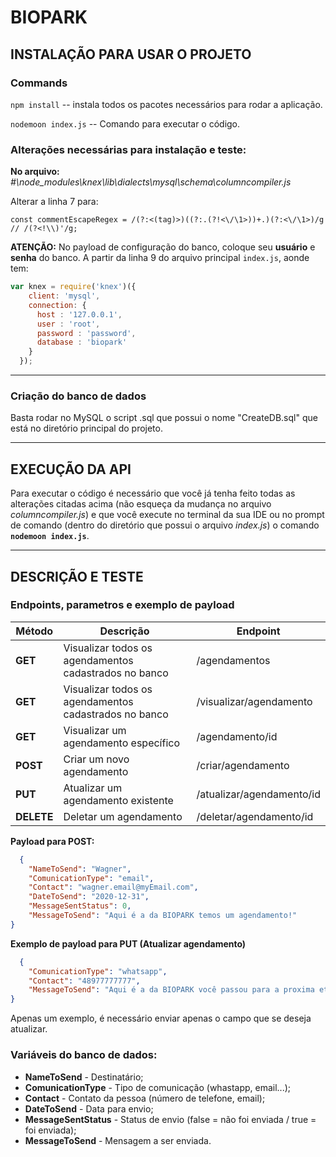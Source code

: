# BIOPARK

## INSTALAÇÃO PARA USAR O PROJETO

### Commands

`npm install` -- instala todos os pacotes necessários para rodar a aplicação.

`nodemoon index.js` -- Comando para executar o código.

### Alterações necessárias para instalação e teste: 

**No arquivo:**  *#\node_modules\knex\lib\dialects\mysql\schema\columncompiler.js*

Alterar a linha 7 para:

`const commentEscapeRegex = /(?:<(tag)>)((?:.(?!<\/\1>))+.)(?:<\/\1>)/g // /(?<!\\)'/g;`

**ATENÇÃO:** No payload de configuração do banco, coloque seu **usuário** e **senha** do banco. A partir da linha 9 do arquivo principal `index.js`, aonde tem:
~~~javascript
var knex = require('knex')({
    client: 'mysql',
    connection: {
      host : '127.0.0.1',
      user : 'root',
      password : 'password',
      database : 'biopark'
    }
  });
  ~~~

----
### Criação do banco de dados

Basta rodar no MySQL o script .sql que possui o nome "CreateDB.sql" que está no diretório principal do projeto.


----

## EXECUÇÃO DA API

Para executar o código é necessário que você já tenha feito todas as alterações citadas acima (não esqueça da mudança no arquivo *columncompiler.js*) e que você execute no terminal da sua IDE ou no prompt de comando (dentro do diretório que possui o arquivo *index.js*) o comando **`nodemoon index.js`**.


----
## DESCRIÇÃO E TESTE


### Endpoints, parametros e exemplo de payload

| Método | Descrição                                             | Endpoint                  | 
|--------|-------------------------------------------------------|---------------------------|
| **GET**    | Visualizar todos os agendamentos cadastrados no banco | /agendamentos             |         
| **GET**    | Visualizar todos os agendamentos cadastrados no banco | /visualizar/agendamento   |         
| **GET**    | Visualizar um agendamento específico                  | /agendamento/id           |         
| **POST**   | Criar um novo agendamento                             | /criar/agendamento        |         
| **PUT**    | Atualizar um agendamento existente                    | /atualizar/agendamento/id |         
| **DELETE** | Deletar um agendamento                                | /deletar/agendamento/id   |         


**Payload para POST:**
~~~json
  {
    "NameToSend": "Wagner",
    "ComunicationType": "email",
    "Contact": "wagner.email@myEmail.com",
    "DateToSend": "2020-12-31",
    "MessageSentStatus": 0,
    "MessageToSend": "Aqui é a da BIOPARK temos um agendamento!"
}
~~~

**Exemplo de payload para PUT (Atualizar agendamento)**
~~~json
  {
    "ComunicationType": "whatsapp",
    "Contact": "48977777777",
    "MessageToSend": "Aqui é a da BIOPARK você passou para a proxima etapa!"
}
~~~
Apenas um exemplo, é necessário enviar apenas o campo que se deseja atualizar.

  ### Variáveis do banco de dados:

  * **NameToSend** - Destinatário;
  * **ComunicationType** - Tipo de comunicação (whastapp, email...);
  * **Contact** - Contato da pessoa (número de telefone, email);
  * **DateToSend** - Data para envio;
  * **MessageSentStatus** - Status de envio (false = não foi enviada / true = foi enviada);
  * **MessageToSend** - Mensagem a ser enviada.


